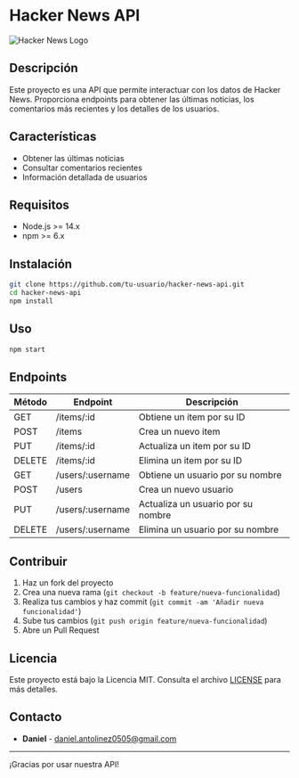 # Hacker News API

![Hacker News Logo](https://news.ycombinator.com/favicon.ico)

## Descripción

Este proyecto es una API que permite interactuar con los datos de Hacker News. Proporciona endpoints para obtener las últimas noticias, los comentarios más recientes y los detalles de los usuarios.

## Características

- Obtener las últimas noticias
- Consultar comentarios recientes
- Información detallada de usuarios

## Requisitos

- Node.js >= 14.x
- npm >= 6.x

## Instalación

```bash
git clone https://github.com/tu-usuario/hacker-news-api.git
cd hacker-news-api
npm install
```

## Uso

```bash
npm start
```

## Endpoints

| Método | Endpoint         | Descripción                        |
| ------ | ---------------- | ---------------------------------- |
| GET    | /items/:id       | Obtiene un item por su ID          |
| POST   | /items           | Crea un nuevo item                 |
| PUT    | /items/:id       | Actualiza un item por su ID        |
| DELETE | /items/:id       | Elimina un item por su ID          |
| GET    | /users/:username | Obtiene un usuario por su nombre   |
| POST   | /users           | Crea un nuevo usuario              |
| PUT    | /users/:username | Actualiza un usuario por su nombre |
| DELETE | /users/:username | Elimina un usuario por su nombre   |

## Contribuir

1. Haz un fork del proyecto
2. Crea una nueva rama (`git checkout -b feature/nueva-funcionalidad`)
3. Realiza tus cambios y haz commit (`git commit -am 'Añadir nueva funcionalidad'`)
4. Sube tus cambios (`git push origin feature/nueva-funcionalidad`)
5. Abre un Pull Request

## Licencia

Este proyecto está bajo la Licencia MIT. Consulta el archivo [LICENSE](LICENSE) para más detalles.

## Contacto

- **Daniel** - [daniel.antolinez0505@gmail.com](mailto:daniel.antolinez0505@gmail.com)

---

¡Gracias por usar nuestra API!
